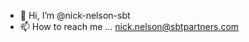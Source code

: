 - 👋 Hi, I’m @nick-nelson-sbt
- 📫 How to reach me ... nick.nelson@sbtpartners.com


<!---
nick-nelson-sbt/nick-nelson-sbt is a ✨ special ✨ repository because its `README.md` (this file) appears on your GitHub profile.
You can click the Preview link to take a look at your changes.
--->
